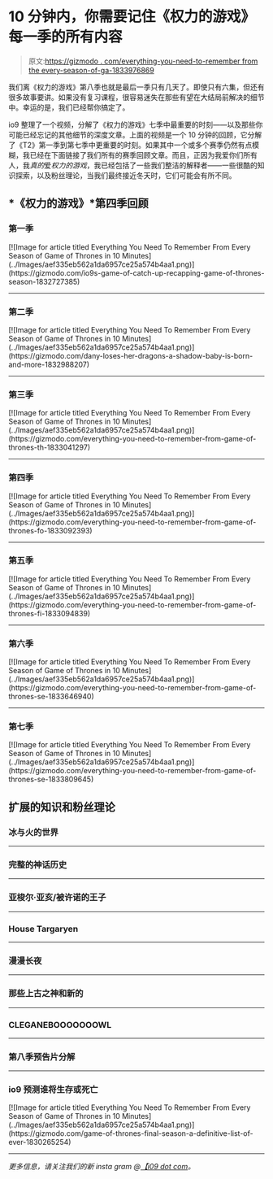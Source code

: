 # 10 分钟内，你需要记住《权力的游戏》每一季的所有内容

> 原文:[https://gizmodo . com/everything-you-need-to-remember from the every-season-of-ga-1833976869](https://gizmodo.com/everything-you-need-to-remember-from-every-season-of-ga-1833976869)

我们离《权力的游戏》第八季也就是最后一季只有几天了。即使只有六集，但还有很多故事要讲。如果没有复习课程，很容易迷失在那些有望在大结局前解决的细节中。幸运的是，我们已经帮你搞定了。

io9 整理了一个视频，分解了《权力的游戏》七季中最重要的时刻——以及那些你可能已经忘记的其他细节的深度文章。上面的视频是一个 10 分钟的回顾，它分解了《T2》第一季到第七季中更重要的时刻。如果其中一个或多个赛季仍然有点模糊，我已经在下面链接了我们所有的赛季回顾文章。而且，正因为我爱你们所有人，我*真的*爱*权力的游戏*，我已经包括了一些我们整洁的解释者——一些很酷的知识探索，以及粉丝理论，当我们最终接近冬天时，它们可能会有所不同。

## *《权力的游戏》*第四季回顾

### 第一季

<aside data-commerce-source="inset" class="sc-16a0mhj-2 gAjHzr">[![Image for article titled Everything You Need To Remember From Every Season of Game of Thrones in 10 Minutes](../Images/aef335eb562a1da6957ce25a574b4aa1.png)](https://gizmodo.com/io9s-game-of-catch-up-recapping-game-of-thrones-season-1832727385)</aside>

* * *

### 第二季

<aside data-commerce-source="inset" class="sc-16a0mhj-2 gAjHzr">[![Image for article titled Everything You Need To Remember From Every Season of Game of Thrones in 10 Minutes](../Images/aef335eb562a1da6957ce25a574b4aa1.png)](https://gizmodo.com/dany-loses-her-dragons-a-shadow-baby-is-born-and-more-1832988207)</aside>

* * *

### 第三季

<aside data-commerce-source="inset" class="sc-16a0mhj-2 gAjHzr">[![Image for article titled Everything You Need To Remember From Every Season of Game of Thrones in 10 Minutes](../Images/aef335eb562a1da6957ce25a574b4aa1.png)](https://gizmodo.com/everything-you-need-to-remember-from-game-of-thrones-th-1833041297)</aside>

* * *

### 第四季

<aside data-commerce-source="inset" class="sc-16a0mhj-2 gAjHzr">[![Image for article titled Everything You Need To Remember From Every Season of Game of Thrones in 10 Minutes](../Images/aef335eb562a1da6957ce25a574b4aa1.png)](https://gizmodo.com/everything-you-need-to-remember-from-game-of-thrones-fo-1833092393)</aside>

* * *

### 第五季

<aside data-commerce-source="inset" class="sc-16a0mhj-2 gAjHzr">[![Image for article titled Everything You Need To Remember From Every Season of Game of Thrones in 10 Minutes](../Images/aef335eb562a1da6957ce25a574b4aa1.png)](https://gizmodo.com/everything-you-need-to-remember-from-game-of-thrones-fi-1833094839)</aside>

* * *

### 第六季

<aside data-commerce-source="inset" class="sc-16a0mhj-2 gAjHzr">[![Image for article titled Everything You Need To Remember From Every Season of Game of Thrones in 10 Minutes](../Images/aef335eb562a1da6957ce25a574b4aa1.png)](https://gizmodo.com/everything-you-need-to-remember-from-game-of-thrones-se-1833646940)</aside>

* * *

### 第七季

<aside data-commerce-source="inset" class="sc-16a0mhj-2 gAjHzr">[![Image for article titled Everything You Need To Remember From Every Season of Game of Thrones in 10 Minutes](../Images/aef335eb562a1da6957ce25a574b4aa1.png)](https://gizmodo.com/everything-you-need-to-remember-from-game-of-thrones-se-1833809645)</aside>

## 扩展的知识和粉丝理论

### 冰与火的世界

* * *

### 完整的神话历史

* * *

### 亚梭尔·亚亥/被许诺的王子

* * *

### House Targaryen

* * *

### **漫漫长夜**

* * *

### 那些上古之神和新的

* * *

### CLEGANEBOOOOOOOWL

* * *

### 第八季预告片分解

* * *

### io9 预测谁将生存或死亡

<aside data-commerce-source="inset" class="sc-16a0mhj-2 gAjHzr">[![Image for article titled Everything You Need To Remember From Every Season of Game of Thrones in 10 Minutes](../Images/aef335eb562a1da6957ce25a574b4aa1.png)](https://gizmodo.com/game-of-thrones-final-season-a-definitive-list-of-ever-1830265254)</aside>

* * *

*更多信息，请关注我们的新 insta gram @*[*【i09 dot com*](https://www.instagram.com/io9dotcom/)*。*